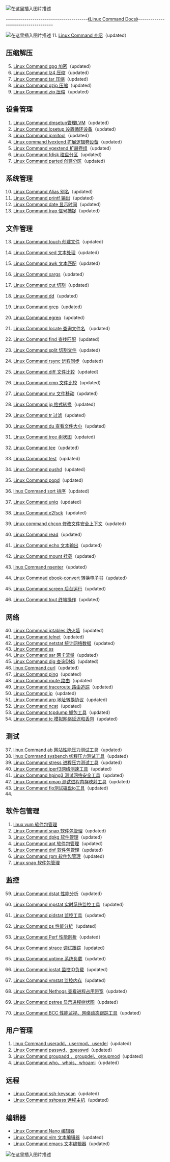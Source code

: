 ![在这里插入图片描述](https://i-blog.csdnimg.cn/blog_migrate/8a05ae9e6df8bda58fad542123fe6b67.png)







----------------------------------------[《Linux Command Docs》](https://smoothies.com.cn/linux-command-docs/About.html)------------------------------------

![在这里插入图片描述](https://i-blog.csdnimg.cn/blog_migrate/4cbcba32db2b29cf4e293b77c2714e49.gif#pic_center)
 11. [Linux Command 介绍](https://blog.csdn.net/xixihahalelehehe/article/details/125219295)（updated）





##  压缩解压
 5. [Linux Command gpg 加密](https://blog.csdn.net/xixihahalelehehe/article/details/125171033)（updated）
 6. [Linux Command lz4 压缩](https://blog.csdn.net/xixihahalelehehe/article/details/125201619)（updated）
 7. [Linux Command tar 压缩](https://ghostwritten.blog.csdn.net/article/details/106056841)（updated）
 8. [Linux Command gzip 压缩](https://blog.csdn.net/xixihahalelehehe/article/details/104724596)（updated）
 9. [Linux Command zip 压缩](https://blog.csdn.net/xixihahalelehehe/article/details/125203106)（updated）


##  设备管理

 1. [Linux Command dmsetup管理LVM](https://ghostwritten.blog.csdn.net/article/details/115760829)（updated）
 2. [Linux Command losetup 设置循环设备](https://ghostwritten.blog.csdn.net/article/details/115758654)（updated）
 3. [Linux Command ipmitool](https://blog.csdn.net/xixihahalelehehe/article/details/104964049)（updated）
 4. [Linux command lvextend 扩展逻辑卷设备](https://blog.csdn.net/xixihahalelehehe/article/details/127515642)（updated）
 5. [Linux Command vgextend 扩展卷组](https://blog.csdn.net/xixihahalelehehe/article/details/127517133)（updated）
 6. [Linux Command fdisk 磁盘分区](https://blog.csdn.net/xixihahalelehehe/article/details/126390311)（updated）
 7. [Linux Command parted 创建分区](https://blog.csdn.net/xixihahalelehehe/article/details/127956738)（updated）
 
##  系统管理

 10. [Linux Command Alias 别名](https://blog.csdn.net/xixihahalelehehe/article/details/125201811)（updated）
 11.  [Linux Command printf 输出](https://ghostwritten.blog.csdn.net/article/details/104815882)（updated）
 12. [Linux Command date 显示时间](https://blog.csdn.net/xixihahalelehehe/article/details/104940298)（updated）
 13. [Linux Command trap 信号捕捉](https://blog.csdn.net/xixihahalelehehe/article/details/125507223)（updated）

##  文件管理

 13. [Linux Command touch 创建文件](https://ghostwritten.blog.csdn.net/article/details/115231071)（updated）
 14. [Linux Command sed 文本处理](https://ghostwritten.blog.csdn.net/article/details/105140323)（updated）
 15. [Linux Command awk 文本匹配](https://ghostwritten.blog.csdn.net/article/details/105741098)（updated）
 16. [Linux Command xargs](https://ghostwritten.blog.csdn.net/article/details/105150133)（updated）
 17. [Linux Command cut 切割](https://ghostwritten.blog.csdn.net/article/details/105152260)（updated）
 18. [Linux Command dd](https://ghostwritten.blog.csdn.net/article/details/105697167)（updated）
 19. [Linux Command grep](https://ghostwritten.blog.csdn.net/article/details/105743476)（updated）
 20. [Linux Command egrep](https://blog.csdn.net/xixihahalelehehe/article/details/125250198)（updated）
 21. [Linux Command locate 查询文件名](https://ghostwritten.blog.csdn.net/article/details/105743530) （updated）
 22. [Linux Command find 查找匹配](https://ghostwritten.blog.csdn.net/article/details/106425543)（updated）
 23. [Linux Command split 切割文件](https://ghostwritten.blog.csdn.net/article/details/105743583)（updated）
 24. [Linux Command rsync 远程同步](https://ghostwritten.blog.csdn.net/article/details/105907309)（updated）
 25. [Linux Command diff 文件比较](https://ghostwritten.blog.csdn.net/article/details/105984074)（updated）
 26. [Linux Command cmp 文件比较](https://ghostwritten.blog.csdn.net/article/details/105984667)（updated）
 27. [Linux Command mv 文件移动](https://ghostwritten.blog.csdn.net/article/details/106636534)（updated）
 28. [Linux Command jq 格式转换](https://ghostwritten.blog.csdn.net/article/details/107372156)（updated）
 29. [Linux Command tr 过滤](https://ghostwritten.blog.csdn.net/article/details/108056685)（updated）
 30. [Linux Command du 查看文件大小](https://ghostwritten.blog.csdn.net/article/details/108060891)（updated）
 31. [Linux Command tree 树状图](https://blog.csdn.net/xixihahalelehehe/article/details/127846054)（updated）
 32. [Linux Command tee](https://ghostwritten.blog.csdn.net/article/details/108790219)（updated）
 33. [Linux Command test](https://ghostwritten.blog.csdn.net/article/details/108795604)（updated）
 34. [Linux Command pushd](https://ghostwritten.blog.csdn.net/article/details/113558041)（updated）
 35. [Linux Command popd](https://ghostwritten.blog.csdn.net/article/details/125251540)（updated）
 36. [linux Command sort 排序](https://ghostwritten.blog.csdn.net/article/details/121169079)（updated）
 37. [Linux Command uniq](https://ghostwritten.blog.csdn.net/article/details/121168937)（updated）
 38. [Linux Command e2fsck](https://ghostwritten.blog.csdn.net/article/details/118965639)（updated）
 39. [Linux command chcon 修改文件安全上下文](https://ghostwritten.blog.csdn.net/article/details/105745535)（updated）
 40. [Linux Command read](https://blog.csdn.net/xixihahalelehehe/article/details/125507953)（updated）
 41. [Linux Command echo 文本输出](https://blog.csdn.net/xixihahalelehehe/article/details/125508491)（updated）
 42. [Linux Command mount 挂载](https://blog.csdn.net/xixihahalelehehe/article/details/127347073)（updated）




 43. [linux Command nsenter](https://blog.csdn.net/xixihahalelehehe/article/details/118297433?spm=1001.2014.3001.5501)（updated）

 44. [Linux Commnad ebook-convert 转换电子书](https://blog.csdn.net/xixihahalelehehe/article/details/125376673)（updated）


 45. [Linux Command screen 后台运行](https://blog.csdn.net/xixihahalelehehe/article/details/122130441)（updated）
 46. [Linux Command tput 终端操作](https://blog.csdn.net/xixihahalelehehe/article/details/121397910)（updated）

##  网络
 40. [Linux Commnad iptables 防火墙](https://ghostwritten.blog.csdn.net/article/details/104895129)（updated）
 41. [Linux Command telnet](https://ghostwritten.blog.csdn.net/article/details/107406456)（updated）
 42. [Linux Command netstat 统计网络数据](https://blog.csdn.net/xixihahalelehehe/article/details/106426185)（updated）
 43. [Linux Command ss](https://blog.csdn.net/xixihahalelehehe/article/details/118999622)
 44. [Linux Command sar 网卡流量](https://blog.csdn.net/xixihahalelehehe/article/details/108980931)（updated）
 45. [Linux Command dig 查询DNS](https://blog.csdn.net/xixihahalelehehe/article/details/104408581)（updated）
 46. [linux Command curl](https://blog.csdn.net/xixihahalelehehe/article/details/105696920)（updated）
 47. [Linux Command ping](https://blog.csdn.net/xixihahalelehehe/article/details/104374697)（updated）
 48. [Linux Command route 路由](https://blog.csdn.net/xixihahalelehehe/article/details/104407816)（updated
 49. [Linux Command traceroute 路由追踪](https://blog.csdn.net/xixihahalelehehe/article/details/106367928)（updated）
 50. [Linux Command ip](https://blog.csdn.net/xixihahalelehehe/article/details/104408212)（updated）
 51. [Linux Command arp 地址转换协议](https://ghostwritten.blog.csdn.net/article/details/104406165)（updated）
 52. [Linux Command ncat](https://blog.csdn.net/xixihahalelehehe/article/details/104408537)（updated）
 53. [Linux Command tcpdump 抓包工具](https://blog.csdn.net/xixihahalelehehe/article/details/117995196)（updated）
 54. [Linux Command tc 模拟网络延迟和丢包](https://blog.csdn.net/xixihahalelehehe/article/details/127491836)（updated）


##  测试

 37. [linux Command ab 网站性能压力测试工具](https://ghostwritten.blog.csdn.net/article/details/108978794)（updated）
 38. [linux Command sysbench 线程压力测试工具](https://ghostwritten.blog.csdn.net/article/details/107728661)（updated）
 39. [Linux Command stress 进程压力测试工具](https://ghostwritten.blog.csdn.net/article/details/107728892)（updated）
 40. [Linux Command iperf3网络测速工具](https://ghostwritten.blog.csdn.net/article/details/108362432)（updated）
 41. [Linux Command hping3 测试网络安全工具](https://ghostwritten.blog.csdn.net/article/details/117998603)（updated）
 42. [Linux Command pmap 测试进程内存映射工具](https://ghostwritten.blog.csdn.net/article/details/118490225)（updated）
 43. [Linux Command fio测试磁盘io工具](https://ghostwritten.blog.csdn.net/article/details/118679214)（updated）
 44. 

##  软件包管理
 1. [linux yum 软件包管理](https://blog.csdn.net/xixihahalelehehe/article/details/105625395)
 2. [Linux Command snap
    软件包管理](https://blog.csdn.net/xixihahalelehehe/article/details/124266900)（updated）
 3. [Linux Command dpkg 软件管理](https://blog.csdn.net/xixihahalelehehe/article/details/125382828)（updated）
 4. [Linux Command apt 软件包管理](https://blog.csdn.net/xixihahalelehehe/article/details/105641494)（updated）
 5. [Linux Command dnf 软件包管理](https://blog.csdn.net/xixihahalelehehe/article/details/123168620)（updated）
 6. [Linux Command rpm 软件包管理](https://blog.csdn.net/xixihahalelehehe/article/details/111824141)（updated）
 7. [Linux snap 软件包管理](https://blog.csdn.net/xixihahalelehehe/article/details/127788628)

## 监控
 59. [Linux Command dstat 性能分析](https://blog.csdn.net/xixihahalelehehe/article/details/108986137)（updated）
 60. [Linux Command mpstat 实时系统监控工具](https://blog.csdn.net/xixihahalelehehe/article/details/108978011)（updated）
 61. [Linux Command pidstat 监控工具](https://blog.csdn.net/xixihahalelehehe/article/details/108978234)（updated）

 62. [Linux Command ps 性能分析](https://blog.csdn.net/xixihahalelehehe/article/details/108979137)（updated）
 63. [Linux Command Perf 性能剖析](https://ghostwritten.blog.csdn.net/article/details/109354207)（updated）
 64. [Linux Command strace 调试跟踪](https://ghostwritten.blog.csdn.net/article/details/118415249)（updated）
 65. [Linux Command uptime 系统负载](https://blog.csdn.net/xixihahalelehehe/article/details/108979693)（updated）
 66. [Linux Command iostat 监控IO负载](https://blog.csdn.net/xixihahalelehehe/article/details/117707478)（updated）
 67. [Linux Command vmstat 监控内存](https://blog.csdn.net/xixihahalelehehe/article/details/117924490)（updated）
 68. [Linux Command Nethogs 查看进程占用带宽](https://blog.csdn.net/xixihahalelehehe/article/details/108979576)（updated）
 69. [Linux Command pstree 显示进程树状图](https://blog.csdn.net/xixihahalelehehe/article/details/118730465)（updated）
 70. [Linux Command BCC 性能监视、网络动态跟踪工具](https://blog.csdn.net/xixihahalelehehe/article/details/118393115)（updated）


##  用户管理

 1. [linux Command useradd、usermod、userdel](https://blog.csdn.net/xixihahalelehehe/article/details/104909227)（updated）
 2. [Linux Command passwd、gpasswd](https://blog.csdn.net/xixihahalelehehe/article/details/104911069)（updated）
 3. [Linux Command groupadd 、groupdel、groupmod](https://blog.csdn.net/xixihahalelehehe/article/details/104910455)（updated）
 4. [Linux Command who、whois、whoami](https://blog.csdn.net/xixihahalelehehe/article/details/104909344)（updated）


##  远程

 - [Linux Command ssh-keyscan](https://blog.csdn.net/xixihahalelehehe/article/details/113554538)（updated）
 - [Linux Command sshpass 远程主机](https://blog.csdn.net/xixihahalelehehe/article/details/113547919)（updated）


##  编辑器

 - [Linux Command Nano 编辑器](https://ghostwritten.blog.csdn.net/article/details/126271641)
 -   [Linux Command vim 文本编辑器](https://ghostwritten.blog.csdn.net/article/details/105353672)（updated）
-  [Linux Command emacs 文本编辑器](https://ghostwritten.blog.csdn.net/article/details/105647124)（updated）

![在这里插入图片描述](https://i-blog.csdnimg.cn/blog_migrate/a4466884bbe91b63a6ffe11239a3890f.png)


